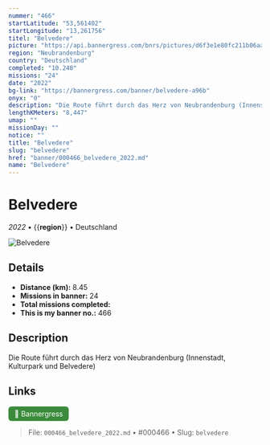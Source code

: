 ```yaml
---
nummer: "466"
startLatitude: "53,561402"
startLongitude: "13,261756"
titel: "Belvedere"
picture: "https://api.bannergress.com/bnrs/pictures/d6f3e1e80fc211b06aa34bcc8e4b25cc"
region: "Neubrandenburg"
country: "Deutschland"
completed: "10.248"
missions: "24"
date: "2022"
bg-link: "https://bannergress.com/banner/belvedere-a96b"
onyx: "0"
description: "Die Route führt durch das Herz von Neubrandenburg (Innenstadt, Kulturpark und Belvedere)"
lengthKMeters: "8,447"
umap: ""
missionDay: ""
notice: ""
title: "Belvedere"
slug: "belvedere"
href: "banner/000466_belvedere_2022.md"
name: "Belvedere"
---
```

# Belvedere

*2022* • {{__region__}} • Deutschland

![Belvedere](https://api.bannergress.com/bnrs/pictures/d6f3e1e80fc211b06aa34bcc8e4b25cc)



## Details
- **Distance (km):** 8.45
- **Missions in banner:** 24
- **Total missions completed:** 
- **This is my banner no.:** 466



## Description
Die Route führt durch das Herz von Neubrandenburg (Innenstadt, Kulturpark und Belvedere)



## Links
<a href="https://bannergress.com/banner/belvedere-a96b" target="_blank" style="display:inline-block;margin-right:8px;padding:6px 12px;background:#3c8b3c;color:#fff;text-decoration:none;border-radius:6px;">🔗 Bannergress</a>



> File: `000466_belvedere_2022.md` • #000466 • Slug: `belvedere`
